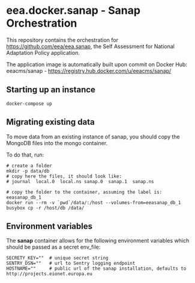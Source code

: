 # eea.docker.sanap - Sanap Orchestration

This repository contains the orchestration for https://github.com/eea/eea.sanap,
the Self Assessment for National Adaptation Policy application. 

The application image is automatically built upon commit on Docker Hub: 
eeacms/sanap - https://registry.hub.docker.com/u/eeacms/sanap/

## Starting up an instance

    docker-compose up

## Migrating existing data

To move data from an existing instance of sanap, you should copy the MongoDB
files into the mongo container.

To do that, run:

    # create a folder
    mkdir -p data/db
    # copy here the files, it should look like:
    # journal  local.0  local.ns sanap.0  sanap.1  sanap.ns

    # copy the folder to the container, assuming the label is: eeasanap_db_1
    docker run --rm -v `pwd`/data/:/host --volumes-from=eeasanap_db_1 busybox cp -r /host/db /data/

## Environment variables
The **sanap** container allows for the following environment variables which should be passed as a secret env_file:

    SECRETY_KEY=""  # unique secret string
    SENTRY_DSN=""   # url to Sentry logging endpoint
    HOSTNAME=""     # public url of the sanap installation, defaults to http://projects.eionet.europa.eu
    
